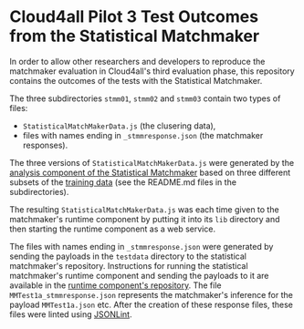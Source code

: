 # Cloud4all Pilot 3 Test Outcomes from the Statistical Matchmaker

In order to allow other researchers and developers to reproduce the matchmaker evaluation in Cloud4all's third evaluation phase, this repository contains the outcomes of the tests with the Statistical Matchmaker. 

The three subdirectories `stmm01`, `stmm02` and `stmm03` contain two types of files: 
* `StatisticalMatchMakerData.js` (the clusering data),
* files with names ending in `_stmmresponse.json` (the matchmaker responses).

The three versions of `StatisticalMatchMakerData.js` were generated by the [analysis component of the Statistical Matchmaker](https://github.com/REMEXLabs/GPII-Statistical-Matchmaker-Analysis) based on three different subsets of the [training data](https://github.com/REMEXLabs/GPII-Statistical-Matchmaker-Data/tree/master/manualDataThirdPhase) (see the README.md files in the subdirectories). 

The resulting `StatisticalMatchMakerData.js` was each time given to the matchmaker's runtime component by putting it into its `lib` directory and then starting the runtime component as a web service. 

The files with names ending in `_stmmresponse.json` were generated by sending the payloads in the `testdata` directory to the statistical matchmaker's repository. 
Instructions for running the statistical matchmaker's runtime component and sending the payloads to it are available in the [runtime component's repository](https://github.com/REMEXLabs/GPII-Statistical-Matchmaker). 
The file `MMTest1a_stmmresponse.json` represents the matchmaker's inference for the payload `MMTest1a.json` etc. After the creation of these response files, these files were linted using [JSONLint](http://jsonlint.com/). 
